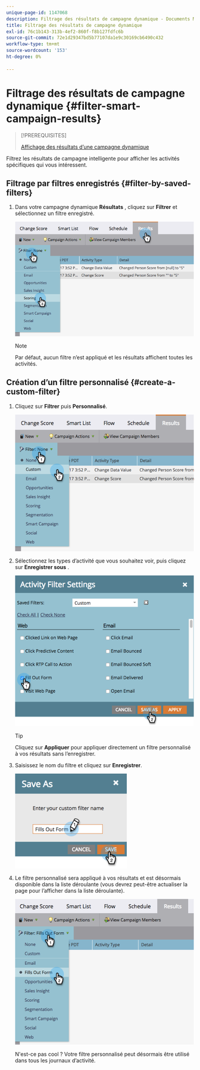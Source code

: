 ```yaml
---
unique-page-id: 1147068
description: Filtrage des résultats de campagne dynamique - Documents Marketo - Documentation du produit
title: Filtrage des résultats de campagne dynamique
exl-id: 76c1b143-313b-4ef2-860f-f8b127fdfc6b
source-git-commit: 72e1d29347bd5b77107da1e9c30169cb6490c432
workflow-type: tm+mt
source-wordcount: '153'
ht-degree: 0%

---
```


# Filtrage des résultats de campagne dynamique {#filter-smart-campaign-results}

>[!PREREQUISITES]
>
>[Affichage des résultats d’une campagne dynamique](/help/marketo/product-docs/core-marketo-concepts/smart-campaigns/smart-campaign-data/view-smart-campaign-results.md)

Filtrez les résultats de campagne intelligente pour afficher les activités spécifiques qui vous intéressent.

## Filtrage par filtres enregistrés {#filter-by-saved-filters}

1. Dans votre campagne dynamique **Résultats** , cliquez sur **Filtrer** et sélectionnez un filtre enregistré.

   ![](assets/resultsfilter-hands.png)

   >[!NOTE]
   >
   >Par défaut, aucun filtre n’est appliqué et les résultats affichent toutes les activités.

## Création d’un filtre personnalisé {#create-a-custom-filter}

1. Cliquez sur **Filtrer** puis **Personnalisé**.

   ![](assets/filterscustom-hands.png)

1. Sélectionnez les types d’activité que vous souhaitez voir, puis cliquez sur **Enregistrer sous** .

   ![](assets/activityfiltersettings-hands.png)

   >[!TIP]
   >
   >Cliquez sur **Appliquer** pour appliquer directement un filtre personnalisé à vos résultats sans l’enregistrer.

1. Saisissez le nom du filtre et cliquez sur **Enregistrer**.

   ![](assets/saveasfilter-hands.png)

1. Le filtre personnalisé sera appliqué à vos résultats et est désormais disponible dans la liste déroulante (vous devrez peut-être actualiser la page pour l’afficher dans la liste déroulante).

   ![](assets/customfilter-hands.png)

   N&#39;est-ce pas cool ? Votre filtre personnalisé peut désormais être utilisé dans tous les journaux d’activité.
